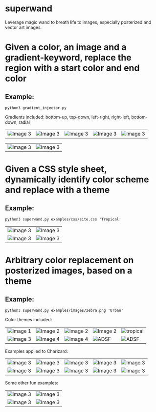 # superwand
Leverage magic wand to breath life to images, especially posterized and vector art images.


# Given a color, an image and a gradient-keyword, replace the region with a start color and end color
## Example: 
```python3 gradient_injector.py```


Gradients included: bottom-up, top-down, left-right, right-left, bottom-down, radial
<table>
  <tr>
    <td><img src="/examples/charizards/gradient_bottom-up_charizard.png" alt="Image 3"></td>
    <td><img src="/examples/charizards/gradient_top-down_charizard.png" alt="Image 3"></td>
    <td><img src="/examples/charizards/gradient_left-right_charizard.png" alt="Image 3"></td>
    <td><img src="/examples/charizards/gradient_right-left_charizard.png" alt="Image 3"></td>
    <td><img src="/examples/charizards/gradient_radial_charizard.png" alt="Image 3"></td>
  </tr>
</table>
<table>
  <tr>
    <td><img src="/examples/images/rocket_vector.jpeg" alt="Image 3"></td>
    <td><img src="/examples/images/gradient_bottom-up_rocket_vector.png" alt="Image 3"></td>
  </tr>
</table>

# Given a CSS style sheet, dynamically identify color scheme and replace with a theme
## Example:
```python3 superwand.py examples/css/site.css 'Tropical'```

<table>
  <tr>
    <td><img src="/examples/css/before.png" alt="Image 3"></td>
    <td><img src="/examples/css/after_tropical.png" alt="Image 3"></td>
  </tr>
    <tr>
    <td><img src="/examples/css/menu.png" alt="Image 3"></td>
    <td><img src="/examples/css/menu_tropical.png" alt="Image 3"></td>
  </tr>
</table>

# Arbitrary color replacement on posterized images, based on a theme
## Example:
```python3 superwand.py examples/images/zebra.png 'Urban'```

Color themes included:
<table>
  <tr>
    <td><img src="/themes_jpgs/SpringTheme.jpg" alt="Image 1"></td>
    <td><img src="/themes_jpgs/SummerTheme.jpg" alt="Image 2"></td>
    <td><img src="/themes_jpgs/WinterTheme.jpg" alt="Image 2"></td>
    <td><img src="/themes_jpgs/FallTheme.jpg" alt="Image 2"></td>
    <td><img src="/themes_jpgs/ArcticTheme.jpg" alt="tropical">
  </tr>
  <tr>
    <td><img src="/themes_jpgs/SafariTheme.jpg" alt="Image 3"></td>
    <td><img src="/themes_jpgs/UrbanTheme.jpg" alt="Image 4"></td>
    <td><img src="/themes_jpgs/NeonTheme.jpg" alt="Image 4"></td>
    <td><img src="/themes_jpgs/TropicalTheme.jpg" alt="ADSF">
    <td><img src="/themes_jpgs/PaixãoTheme.jpg" alt="ADSF">
  </tr>
</table>

Examples applied to Charizard:

<table>
  <tr>
    <td><img src="/examples/charizards/Spring_charizard.png" alt="Image 3"></td>
    <td><img src="/examples/charizards/Summer_charizard.png" alt="Image 3"></td>
    <td><img src="/examples/charizards/Fall_charizard.png" alt="Image 3"></td>
    <td><img src="/examples/charizards/Winter_charizard.png" alt="Image 3"></td>
    <td><img src="/examples/charizards/Arctic_charizard.png" alt="Image 3"></td>
  </tr>
  <tr>
    <td><img src="/examples/charizards/Safari_charizard.png" alt="Image 3"></td>
    <td><img src="/examples/charizards/Urban_charizard.png" alt="Image 3"></td>
    <td><img src="/examples/charizards/Neon_charizard.png" alt="Image 3"></td>
    <td><img src="/examples/charizards/Tropical_charizard.png" alt="Image 3"></td>
    <td><img src="/examples/charizards/Paixão_charizard.png" alt="Image 3"></td>
  </tr>
</table>

Some other fun examples:
<table>
  <tr>
    <td><img src="/examples/images/mantis_shrimp.jpeg" alt="Image 3"></td>
    <td><img src="/examples/images/Spring_mantis_shrimp.png" alt="Image 3"></td>
  </tr>
  <tr>
    <td><img src="/examples/images/obama.jpeg" alt="Image 3"></td>
    <td><img src="/examples/images/Fall_obama.png" alt="Image 3"></td>
  </tr>
</table>